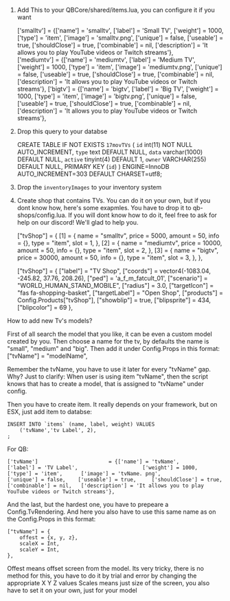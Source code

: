 1. Add This to your QBCore/shared/items.lua, you can configure it if you want

    ['smalltv'] 			 	 	 = {['name'] = 'smalltv', 					['label'] = 'Small TV', 				['weight'] = 1000, 		['type'] = 'item', 		['image'] =     'smalltv.png', 				['unique'] = false,    ['useable'] = true, 	   ['shouldClose'] = true,	   ['combinable'] = nil,   ['description'] = 'It allows you to play YouTube videos  or Twitch streams'},	
    ['mediumtv'] 			 	 	 = {['name'] = 'mediumtv', 					['label'] = 'Medium TV', 				['weight'] = 1000, 		['type'] = 'item', 		['image'] =     'mediumtv.png', 				['unique'] = false,    ['useable'] = true, 	   ['shouldClose'] = true,	   ['combinable'] = nil,   ['description'] = 'It allows you to play YouTube     videos or Twitch streams'},	
    ['bigtv'] 			 	 		 = {['name'] = 'bigtv', 					['label'] = 'Big TV', 					['weight'] = 1000, 		['type'] = 'item', 		['image'] = 'bigtv.png', 				['unique'] = false,    ['useable'] = true, 	   ['shouldClose'] = true,	   ['combinable'] = nil,   ['description'] = 'It allows you to play YouTube videos or   Twitch streams'},	

2. Drop this query to your databse

    CREATE TABLE IF NOT EXISTS `17movTVs` (
    `id` int(11) NOT NULL AUTO_INCREMENT,
    `type` text DEFAULT NULL,
    `data` varchar(1000) DEFAULT NULL,
    `active` tinyint(4) DEFAULT 1,
    `owner` VARCHAR(255) DEFAULT NULL,
    PRIMARY KEY (`id`)
    ) ENGINE=InnoDB AUTO_INCREMENT=303 DEFAULT CHARSET=utf8;

3. Drop the `inventoryImages` to your inventory system 

3. Create shop that contains TVs. You can do it on your own, but if you dont know how, here's some exapmles. You have to drop it to qb-shops/config.lua. If you will dont know how to do it, feel free to ask for help on our discord! We'll glad to help you.

    ["tvShop"] = {
        [1] = {
            name = "smalltv",
            price = 5000,
            amount = 50,
            info = {},
            type = "item",
            slot = 1,
        },
        [2] = {
            name = "mediumtv",
            price = 10000,
            amount = 50,
            info = {},
            type = "item",
            slot = 2,
        },
        [3] = {
            name = "bigtv",
            price = 30000,
            amount = 50,
            info = {},
            type = "item",
            slot = 3,
        },
    },


    ["tvShop"] = {
        ["label"] = "TV Shop",
        ["coords"] = vector4(-1083.04, -245.82, 37.76, 208.26),
        ["ped"] = 'a_f_m_fatcult_01',
        ["scenario"] = "WORLD_HUMAN_STAND_MOBILE",
        ["radius"] = 3.0,
        ["targetIcon"] = "fas fa-shopping-basket",
        ["targetLabel"] = "Open Shop",
        ["products"] = Config.Products["tvShop"],
        ["showblip"] = true,
        ["blipsprite"] = 434,
        ["blipcolor"] = 69
    },


How to add new Tv's models?

First of all search the model that you like, it can be even a custom model created by you. Then choose a name for the tv, by defaults the name is "small", "medium" and "big". Then add it under Config.Props in this format:
    ["tvName"] = "modelName", 

Remember the tvName, you have to use it later for every "tvName" gap. Why? Just to clarify: When user is using item "tvName", then the script knows that has to create a model, that is assigned to "tvName" under config.

Then you have to create item. It really depends on your framework, but on ESX, just add item to databse:

    INSERT INTO `items` (name, label, weight) VALUES
        ('tvName','tv Label', 2),
    ;

For QB:

    ['tvName'] 			 	 		 = {['name'] = 'tvName', 					['label'] = 'TV Label', 					['weight'] = 1000, 		['type'] = 'item', 		['image'] = 'tvName. png', 				['unique'] = false,    ['useable'] = true, 	   ['shouldClose'] = true,	   ['combinable'] = nil,   ['description'] = 'It allows you to play YouTube videos or Twitch streams'},

And the last, but the hardest one, you have to prepeare a Config.TvRendering. And here you also have to use this same name as on the Config.Props in this format:

    ["tvName"] = {
        offest = {x, y, z},
        scaleX = Int,
        scaleY = Int,
    },

Offest means offset screen from the model. Its very tricky, there is no method for this, you have to do it by trial and error by changing the appropriate X Y Z values
Scales means just size of the screen, you also have to set it on your own, just for your model